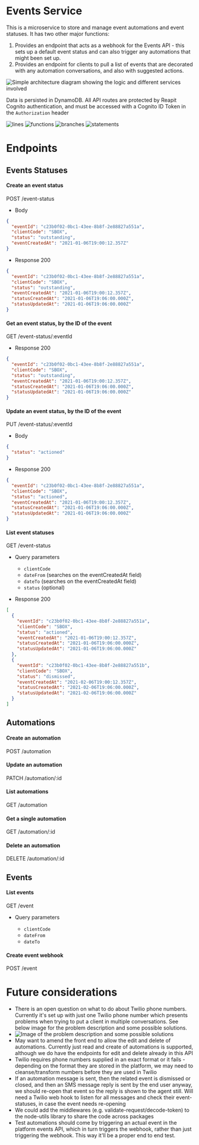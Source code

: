 # Events Service

This is a microservice to store and manage event automations and event statuses. It has two other major functions:

1. Provides an endpoint that acts as a webhook for the Events API - this sets up a default event status and can also trigger any automations that might been set up.
1. Provides an endpoint for clients to pull a list of events that are decorated with any automation conversations, and also with suggested actions.

![Simple architecture diagram showing the logic and different services involved](architectureDiagram-23March21.jpeg)

Data is persisted in DynamoDB. All API routes are protected by Reapit Cognito authentication, and must be accessed with a Cognito ID Token in the `Authorization` header

![lines](./src/tests/badges/badge-lines.svg) ![functions](./src/tests/badges/badge-functions.svg) ![branches](./src/tests/badges/badge-branches.svg) ![statements](./src/tests/badges/badge-statements.svg)

# Endpoints

## Events Statuses

#### Create an event status

POST /event-status

- Body

```json
{
  "eventId": "c23b0f02-0bc1-43ee-8b8f-2e88827a551a",
  "clientCode": "SBOX",
  "status": "outstanding",
  "eventCreatedAt": "2021-01-06T19:00:12.357Z"
}
```

- Response 200

```json
{
  "eventId": "c23b0f02-0bc1-43ee-8b8f-2e88827a551a",
  "clientCode": "SBOX",
  "status": "outstanding",
  "eventCreatedAt": "2021-01-06T19:00:12.357Z",
  "statusCreatedAt": "2021-01-06T19:06:00.000Z",
  "statusUpdatedAt": "2021-01-06T19:06:00.000Z"
}
```

#### Get an event status, by the ID of the event

GET /event-status/:eventId

- Response 200

```json
{
  "eventId": "c23b0f02-0bc1-43ee-8b8f-2e88827a551a",
  "clientCode": "SBOX",
  "status": "outstanding",
  "eventCreatedAt": "2021-01-06T19:00:12.357Z",
  "statusCreatedAt": "2021-01-06T19:06:00.000Z",
  "statusUpdatedAt": "2021-01-06T19:06:00.000Z"
}
```

#### Update an event status, by the ID of the event

PUT /event-status/:eventId

- Body

```json
{
  "status": "actioned"
}
```

- Response 200

```json
{
  "eventId": "c23b0f02-0bc1-43ee-8b8f-2e88827a551a",
  "clientCode": "SBOX",
  "status": "actioned",
  "eventCreatedAt": "2021-01-06T19:00:12.357Z",
  "statusCreatedAt": "2021-01-06T19:06:00.000Z",
  "statusUpdatedAt": "2021-01-06T19:06:00.000Z"
}
```

#### List event statuses

GET /event-status

- Query parameters

  - `clientCode`
  - `dateFrom` (searches on the eventCreatedAt field)
  - `dateTo` (searches on the eventCreatedAt field)
  - `status` (optional)

* Response 200

```json
[
  {
    "eventId": "c23b0f02-0bc1-43ee-8b8f-2e88827a551a",
    "clientCode": "SBOX",
    "status": "actioned",
    "eventCreatedAt": "2021-01-06T19:00:12.357Z",
    "statusCreatedAt": "2021-01-06T19:06:00.000Z",
    "statusUpdatedAt": "2021-01-06T19:06:00.000Z"
  },
  {
    "eventId": "c23b0f02-0bc1-43ee-8b8f-2e88827a551b",
    "clientCode": "SBOX",
    "status": "dismissed",
    "eventCreatedAt": "2021-02-06T19:00:12.357Z",
    "statusCreatedAt": "2021-02-06T19:06:00.000Z",
    "statusUpdatedAt": "2021-02-06T19:06:00.000Z"
  }
]
```

## Automations

#### Create an automation

POST /automation

#### Update an automation

PATCH /automation/:id

#### List automations

GET /automation

#### Get a single automation

GET /automation/:id

#### Delete an automation

DELETE /automation/:id

## Events

#### List events

GET /event

- Query parameters

  - `clientCode`
  - `dateFrom`
  - `dateTo`

#### Create event webhook

POST /event

# Future considerations

- There is an open question on what to do about Twilio phone numbers. Currently it's set up with just one Twilio phone number which presents problems when trying to put a client in multiple conversations. See below image for the problem description and some possible solutions.
- ![Image of the problem description and some possible solutions](Multiple_phone_numbers_problem.jpeg)
- May want to amend the front end to allow the edit and delete of automations. Currently just read and create of automations is supported, although we do have the endpoints for edit and delete already in this API
- Twilio requires phone numbers supplied in an exact format or it fails - depending on the format they are stored in the platform, we may need to cleanse/transform numbers before they are used in Twilio
- If an automation message is sent, then the related event is dismissed or closed, and then an SMS message reply is sent by the end user anyway, we should re-open that event so the reply is shown to the agent still. Will need a Twilio web hook to listen for all messages and check their event-statuses, in case the event needs re-opening
- We could add the middlewares (e.g. validate-request/decode-token) to the node-utils library to share the code across packages
- Test automations should come by triggering an actual event in the platform events API, which in turn triggers the webhook, rather than just triggering the webhook. This way it'll be a proper end to end test.
